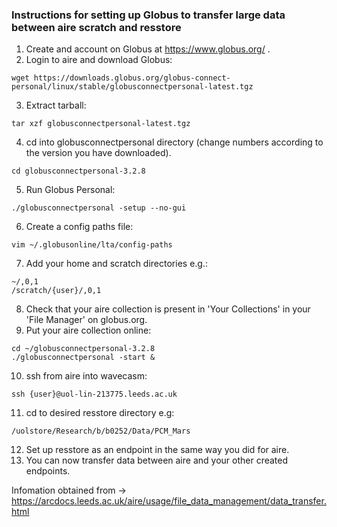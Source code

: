 ### Instructions for setting up Globus to transfer large data between aire scratch and resstore
1) Create and account on Globus at https://www.globus.org/ .
2) Login to aire and download Globus:
```
wget https://downloads.globus.org/globus-connect-personal/linux/stable/globusconnectpersonal-latest.tgz
```
3) Extract tarball:
```
tar xzf globusconnectpersonal-latest.tgz
```
4) cd into globusconnectpersonal directory (change numbers according to the version you have downloaded).
```
cd globusconnectpersonal-3.2.8
```
5) Run Globus Personal:
```
./globusconnectpersonal -setup --no-gui
```
6) Create a config paths file:
```
vim ~/.globusonline/lta/config-paths
```
7) Add your home and scratch directories e.g.:
```
~/,0,1
/scratch/{user}/,0,1
```
8) Check that your aire collection is present in 'Your Collections' in your 'File Manager' on globus.org.
9) Put your aire collection online:
```
cd ~/globusconnectpersonal-3.2.8
./globusconnectpersonal -start &
```
10) ssh from aire into wavecasm:
```
ssh {user}@uol-lin-213775.leeds.ac.uk
```
11) cd to desired resstore directory e.g:
```
/uolstore/Research/b/b0252/Data/PCM_Mars
```
12) Set up resstore as an endpoint in the same way you did for aire.
13) You can now transfer data between aire and your other created endpoints.
    
Infomation obtained from -> https://arcdocs.leeds.ac.uk/aire/usage/file_data_management/data_transfer.html 
